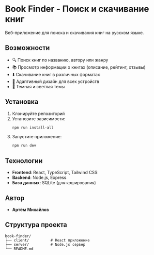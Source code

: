 # Book Finder - Поиск и скачивание книг

Веб-приложение для поиска и скачивания книг на русском языке.

## Возможности

- 🔍 Поиск книг по названию, автору или жанру
- 📚 Просмотр информации о книгах (описание, рейтинг, отзывы)
- ⬇️ Скачивание книг в различных форматах
- 📱 Адаптивный дизайн для всех устройств
- 🌙 Темная и светлая темы

## Установка

1. Клонируйте репозиторий
2. Установите зависимости:
   ```bash
   npm run install-all
   ```
3. Запустите приложение:
   ```bash
   npm run dev
   ```

## Технологии

- **Frontend**: React, TypeScript, Tailwind CSS
- **Backend**: Node.js, Express
- **База данных**: SQLite (для кэширования)

## Автор

- **Артём Михайлов**

## Структура проекта

```
book-finder/
├── client/          # React приложение
├── server/          # Node.js сервер
└── README.md
``` 